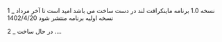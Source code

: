 1 _ نسخه 1.0 برنامه ماینکرافت لند در دست ساخت می باشد امید است تا آخر مرداد نسخه اولیه برنامه منتشر شود 1402/4/20


2 _ در حال ساخت ....
